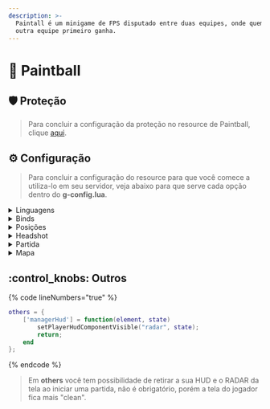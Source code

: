```yaml
---
description: >-
  Paintall é um minigame de FPS disputado entre duas equipes, onde quem matar a
  outra equipe primeiro ganha.
---
```


# 🔫 Paintball

## :shield: Proteção

> Para concluir a configuração da proteção no resource de Paintball, clique [aqui](../suporte/protecao/).

## :gear: Configuração

> Para concluir a configuração do resource para que você comece a utiliza-lo em seu servidor, veja abaixo para que serve cada opção dentro do **g-config.lua**.

<details>

<summary>Linguagens</summary>

{% code lineNumbers="true" %}
```lua
['language'] = "pt-BR",
```
{% endcode %}

A opção "language" dentro do resource, serve para você definir o idioma principal do sistema, veja mais em :earth\_africa: [**Idiomas**](../suporte/idiomas.md)**.**

</details>

<details>

<summary>Binds</summary>

{% code lineNumbers="true" %}
```lua
['open-shop'] = "B",
['team-choose'] = "E",
['team-exit'] = "F7",
['open-scoreboard'] = "F1",
```
{% endcode %}

As opções mostradas acima, são para alterar as teclas que você quer utilizar para tais funcionalidades. Na ordem correta, acima você deverá alterar as teclas para;&#x20;

* **open-shop:** Abrir o SHOP de itens para comprar colete, armas e outros utensílios.
* **team-choose:** Abrir painel para selecionar o seu time (BLUE ou PINK).
* **team-exit:** Sair do time selecionado na pré-partida.**open-scoreboard:** Abrir o SCOREBOARD com os dados da partida (kills, dinheiro & mortes).

</details>

<details>

<summary>Posições</summary>

{% code lineNumbers="true" %}
```lua
['positions'] = {
    [1] = {pos = {1045.781, -953.056, 42.630}, int = 0, dim = 0, color = {115, 0, 0, 255}, blip = {use = true, icon = 18}},
},
```
{% endcode %}

A opção "positions", possibilita a criação de locais para que a escolha dos times de Paintball seja feita. Também é possível alterar outras coisas, veja mais sobre abaixo.

* **pos:** Posição X, Y e Z de onde o painel irá ficar no mundo.
* **int:** Interior que o painel irá ficar.
* **dim:** Dimensão que o painel irá ficar.
* **color:** Cor e visibilidade do marker (RGBA).
* **blip \[use]:** Opção para usar ou não o BLIP (utilize **true** para utilizar e **false** para desabilitar).
* **blip \[icon]:** Ícone que irá ficar no radar, para ver mais ícones clique [aqui](https://wiki.multitheftauto.com/wiki/Radar\_Blips).

</details>

<details>

<summary>Headshot</summary>

{% code lineNumbers="true" %}
```lua
['headshot'] = { 
    -- Headshot dentro da partida.
    ['actived'] = true,
    ['damage'] = 100,
 },

['headshotOutMatch'] = { 
    -- Headshot fora da partida.
    ['actived'] = true,
    ['damage'] = 100,
 },
```
{% endcode %}

Sistema de headshot próprio do sistema, o sistema é utilizado dentro e fora do sistema, você deverá parar de utilizar o seu sistema comum de headshot e utilizar o do sistema próprio.

* **headshot \[actived]:** Opção para usar ou não o Headshot na partida (utilize **true** para utilizar e **false** para desabilitar).
* **headshot \[damage]:** Dano que o tiro na cabeça irá dar ao jogador.

<!---->

* **headshotOutMatch \[actived]:** Opção para usar ou não o Headshot fora da partida (utilize **true** para utilizar e **false** para desabilitar).
* **headshotOutMatch \[damage]:** Dano que o tiro na cabeça irá dar ao jogador.

</details>

<details>

<summary>Partida</summary>

{% code lineNumbers="true" %}
```lua
['match-configs'] = {
    ['main_weapon'] = 23,

    ['team'] = {
        ['time_wait'] = 10,
        ['max_members'] = 5,
        ['start_members'] = 4,
        ['friendly_fire'] = false,
    },

    ['coins'] = {
        ['i_dead'] = 800,
        ['not_died'] = 800,
        ['start_match'] = 1500,
        ['kill_player'] = 2500,
    },

    ['rounds'] = {
        ['buy_timer'] = 15,
        ['max_rounds'] = 5,
        ['match_timer'] = 3,
    },

    ['shop'] = {
        ['ak'] = {['name'] = 'ASSAULT RIFLE', ['id'] = 31, ['price'] = 3100},
        ['shotgun'] = {['name'] = 'PUMP SHOTGUN', ['id'] = 25, ['price'] = 2000},
        ['grenade'] = {['name'] = 'GRENADE', ['id'] = 16, ['price'] = 500},
        ['molotov'] = {['name'] = 'MOLOTOV', ['id'] = 18, ['price'] = 400},
        ['sniper'] = {['name'] = 'SNIPER RIFLE', ['id'] = 34, ['price'] = 4750},
        ['armor'] = {['name'] = 'ARMOR', ['id'] = 0, ['price'] = 1000},
        ['smg'] = {['name'] = 'SMG', ['id'] = 29, ['price'] = 1500}
    }
},
```
{% endcode %}

Configurações da partida de Paintball, veja melhor abaixo todas as configurações.

* **main\_weapon:** Arma principal que o jogador terá em todas as partidas (recomendado colocar uma pistol).

<!---->

* **team \[time\_wait]:** Tempo de espera para completar os times.
* **team \[max\_members]:** Máximo de membros que cada time pode ter.
* **team \[start\_members]:** Mínimo de membros que cada time precisa ter para iniciar uma partida.
* **team \[friendly\_fire]:** Opção para usar ou não o Fogo Amigo (dar dano nos membros de seu grupo) na partida (utilize **true** para utilizar e **false** para desabilitar).

<!---->

* **coins \[i\_dead]:** Quantidade de coins que o jogador recebe por morrer em algum round.
* **coins \[not\_died]:** Quantidade de coins que o jogador recebe por não morrer em algum round.
* **coins \[start\_match]:** Quantidade de coins que cada jogador recebe ao iniciar a partida.
* **coins \[kill\_player]:** Quantidade de coins que cada jogador recebe ao matar algum outro jogador na partida.

<!---->

* **rounds \[buy\_timer]:** Tempo que os jogadores tem para comprar os seus itens.
* **rounds \[max\_rounds]:** Máximo de rounds que cada partida vai ter (utilize somente números ímpares nos rounds).
* **rounds \[match\_timer]:** Tempo que cada round vai ter (em **minutos**).

<!---->

* **shop:** Itens de compras que ficarão disponíveis para os jogadores, **não é recomendado** alterar o **NOME** e o **ID** das armas, porém o **PREÇO PODE SER ALTERADO NORMALMENTE**.

</details>

<details>

<summary>Mapa</summary>

{% code lineNumbers="true" %}
```lua
['map-configs'] = {
    ['interior'] = 10,

    ['skins'] = {
        ['blue'] = 0,
        ['pink'] = 1,
    },

    ['positions'] = {
        ['blue'] = {
            [1] = {-976.701, 1074.51, 1344.98, 0, 0, 94.3},
            [2] = {-976.695, 1079.985, 1344.97, 0, 0, 90.1},
            [3] = {-970.619, 1080.018, 1345.012, 0, 0, 92.3},
            [4] = {-970.677, 1074.483, 1345.015, 0, 0, 88.7},
            [5] = {-973.661, 1077.254, 1344.993, 0, 0, 92.3}
        },
    
        ['pink'] = {
            [1] = {-1128.553, 1044.531, 1345.72, 0, 0, 270.9},
            [2] = {-1128.707, 1038.96, 1345.716, 0, 0, 268.5},
            [3] = {-1134.885, 1038.989, 1345.756, 0, 0, 269.3},
            [4] = {-1134.559, 1044.193, 1345.759, 0, 0, 268.8},
            [5] = {-1131.645, 1041.744, 1345.738, 0, 0, 270.8}
        }
    },
}
```
{% endcode %}

Configurações da partida de Paintball, veja melhor abaixo todas as configurações.

* **interior:** Interior que o mapa ficará.

<!---->

* **skins \[blue]:** Skin que o time BLUE usará durante a partida.
* **skin \[pink]:** Skin que o time PINK usará durante a partida.

<!---->

* **positions:** Posição X, Y e Z e Rotação X, Y e Z de onde o player irá spawnar no mapa.
* **positions \[blue]:** Posições de todos os membros que vão spawnar (então se tiver 10 membros, insira 10 indexs com posições diferentes de spawn no mapa do paintball).
* **positions \[pink]:** Posições de todos os membros que vão spawnar (então se tiver 10 membros, insira 10 indexs com posições diferentes de spawn no mapa do paintball).

</details>

## :control\_knobs: Outros

{% code lineNumbers="true" %}
```lua
others = {
    ['managerHud'] = function(element, state)
        setPlayerHudComponentVisible("radar", state);
        return;
    end
};
```
{% endcode %}

> Em **others** você tem possibilidade de retirar a sua HUD e o RADAR da tela ao iniciar uma partida, não é obrigatório, porém a tela do jogador fica mais "clean".
